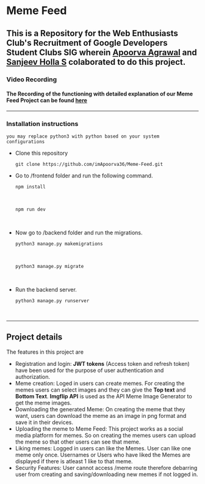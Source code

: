 # Meme Feed
This is a Repository for the Web Enthusiasts Club's Recruitment of Google Developers Student Clubs SIG wherein [Apoorva Agrawal](https://github.com/imApoorva36) and [Sanjeev Holla S](https://github.com/sanjeevholla26) colaborated to do this project.
---
### Video Recording
#### The Recording of the functioning with detailed explanation of our Meme Feed Project can be found [here](https://drive.google.com/file/d/17x2AKoKNZJsnR0dy-kuKwXmVDm2xRpu4/view?usp=sharing)
---
### Installation instructions
`you may replace python3 with python based on your system configurations`
- Clone this repository
  
      git clone https://github.com/imApoorva36/Meme-Feed.git

- Go to /frontend folder and run the following command.
  <br>

      npm install
  <br>

      npm run dev

  <br>
- Now go to /backend folder and run the migrations.
  <br>

      python3 manage.py makemigrations
  <br>

      python3 manage.py migrate

  <br>
- Run the backend server.
  <br>

      python3 manage.py runserver

  <br>
---
## Project details

The features in this project are

- Registration and login: **JWT tokens** (Access token and refresh token) have been used for the purpose of user authentication and authorization. 
- Meme creation: Loged in users can create memes. For creating the memes users can select images and they can give the **Top text** and **Bottom Text**. **Imgflip API** is used as the API Meme Image Generator to get the meme images. 
- Downloading the generated Meme: On creating the meme that they want, users can download the meme as an image in png format and save it in their devices.
- Uploading the meme to Meme Feed: This project works as a social media platform for memes. So on creating the memes users can upload the meme so that other users can see that meme.
- Liking memes: Logged in users can like the Memes. User can like one meme only once. Usernames or Users who have liked the Memes are displayed if there is atleast 1 like to that meme.
- Security Features: User cannot access /meme route therefore debarring user from creating and saving/downloading new memes if not logged in.
